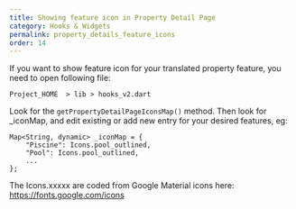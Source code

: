 ```yaml
---
title: Showing feature icon in Property Detail Page
category: Hooks & Widgets
permalink: property_details_feature_icons
order: 14
---
```


If you want to show feature icon for your translated property feature, you need to open following file:

`Project_HOME  > lib > hooks_v2.dart`

Look for the `getPropertyDetailPageIconsMap()` method. Then look for _iconMap, and edit existing or add new entry for your desired features, eg: 
```
Map<String, dynamic> _iconMap = {
    "Piscine": Icons.pool_outlined, 
    "Pool": Icons.pool_outlined,
    ...
};
```
The Icons.xxxxx are coded from Google Material icons here:
https://fonts.google.com/icons
